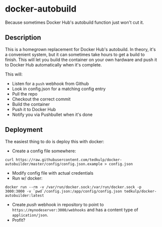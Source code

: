 # docker-autobuild

Because sometimes Docker Hub's autobuild function just won't cut it.

## Description

This is a homegrown replacement for Docker Hub's autobuild. In theory, it's a convenient system, but it can sometimes take hours to get a build to finish. This will let you build the container on your own hardware and push it to Docker Hub automatically when it's complete.

This will:

*  Listen for a `push` webhook from Github
*  Look in config.json for a matching config entry
*  Pull the repo
*  Checkout the correct commit
*  Build the container
*  Push it to Docker Hub
*  Notify you via Pushbullet when it's done

## Deployment

The easiest thing to do is deploy this with docker:

* Create a config file somewhere:

`curl https://raw.githubusercontent.com/tedkulp/docker-autobuilder/master/config/config.json.example > config.json`

* Modify config file with actual credentials
* Run w/ docker:

``docker run --rm -v /var/run/docker.sock:/var/run/docker.sock -p 3000:3000 -v `pwd`/config.json:/app/config/config.json tedkulp/docker-autobuilder:latest``

* Create _push_ webhook in repository to point to `https://mynodeserver:3000/webhooks` and has a content type of `application/json`.
* Profit?
